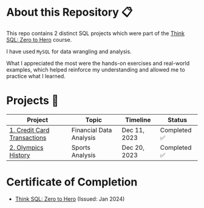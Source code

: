 # About this Repository 📋

This repo contains 2 distinct SQL projects which were part of the [Think SQL: Zero to Hero](https://www.namastesql.com/course-detail/think-sql-go-from-zero-to-hero-english) course.

I have used `MySQL` for data wrangling and analysis.

What I appreciated the most were the hands-on exercises and real-world examples, which helped reinforce my understanding and allowed me to practice what I learned.

# Projects 📂

Project | Topic | Timeline | Status
| -- | -- | -- | -- |
| [1. Credit Card Transactions](https://github.com/YatinShekhar/namaste_sql/blob/main/credit_card_transactions) | Financial Data Analysis | Dec 11, 2023 | Completed ✅ |
| [2. Olympics History](https://github.com/YatinShekhar/namaste_sql/blob/main/olympics_history) | Sports Analysis | Dec 20, 2023 | Completed ✅ |

# Certificate of Completion

* [Think SQL: Zero to Hero](https://github.com/YatinShekhar/namaste_sql/blob/main/certificate_of_completion.png) (Issued: Jan 2024)
